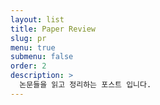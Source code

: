 ```yaml
---
layout: list
title: Paper Review
slug: pr
menu: true
submenu: false
order: 2
description: >
  논문들을 읽고 정리하는 포스트 입니다.
---
```

